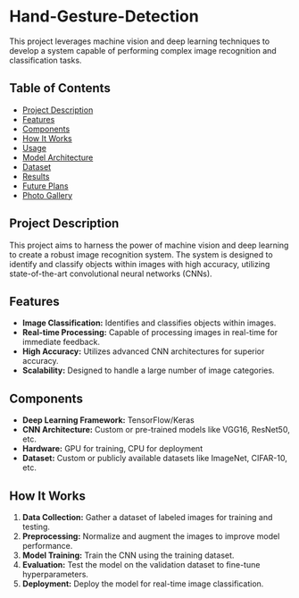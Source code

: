 # Hand-Gesture-Detection
This project leverages machine vision and deep learning techniques to develop a system capable of performing complex image recognition and classification tasks.

## Table of Contents
- [Project Description](#project-description)
- [Features](#features)
- [Components](#components)
- [How It Works](#how-it-works)
- [Usage](#usage)
- [Model Architecture](#model-architecture)
- [Dataset](#dataset)
- [Results](#results)
- [Future Plans](#future-plans)
- [Photo Gallery](#photo-gallery)

## Project Description
This project aims to harness the power of machine vision and deep learning to create a robust image recognition system. The system is designed to identify and classify objects within images with high accuracy, utilizing state-of-the-art convolutional neural networks (CNNs).

## Features
- **Image Classification:** Identifies and classifies objects within images.
- **Real-time Processing:** Capable of processing images in real-time for immediate feedback.
- **High Accuracy:** Utilizes advanced CNN architectures for superior accuracy.
- **Scalability:** Designed to handle a large number of image categories.

## Components
- **Deep Learning Framework:** TensorFlow/Keras
- **CNN Architecture:** Custom or pre-trained models like VGG16, ResNet50, etc.
- **Hardware:** GPU for training, CPU for deployment
- **Dataset:** Custom or publicly available datasets like ImageNet, CIFAR-10, etc.

## How It Works
1. **Data Collection:** Gather a dataset of labeled images for training and testing.
2. **Preprocessing:** Normalize and augment the images to improve model performance.
3. **Model Training:** Train the CNN using the training dataset.
4. **Evaluation:** Test the model on the validation dataset to fine-tune hyperparameters.
5. **Deployment:** Deploy the model for real-time image classification.



